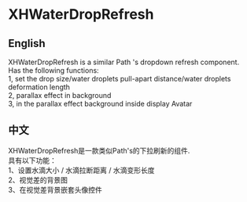XHWaterDropRefresh
==================

## English
XHWaterDropRefresh is a similar Path 's dropdown refresh component.       
Has the following functions:         
1, set the drop size/water droplets pull-apart distance/water droplets deformation length         
2, parallax effect in background         
3, in the parallax effect background inside display Avatar        


## 中文
XHWaterDropRefresh是一款类似Path's的下拉刷新的组件.       
具有以下功能：        
1、设置水滴大小  / 水滴拉断距离  / 水滴变形长度          
2、视觉差的背景图      
3、在视觉差背景嵌套头像控件      
